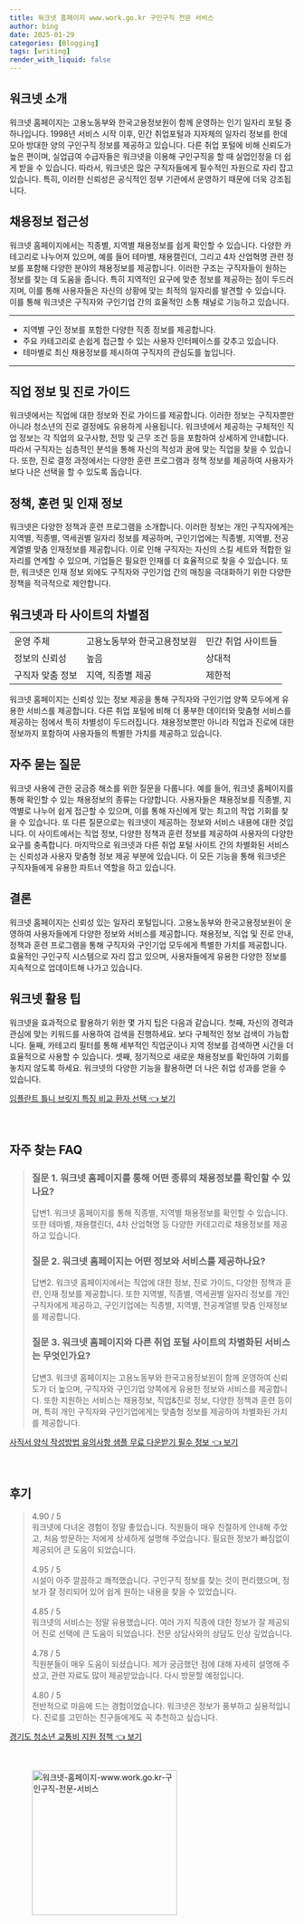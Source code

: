 ```yaml
---
title: 워크넷 홈페이지 www.work.go.kr 구인구직 전문 서비스
author: bing
date: 2025-01-29
categories: [Blogging]
tags: [writing]
render_with_liquid: false
---
```



<h2 id='워크넷_소개'>워크넷 소개</h2>

<p>워크넷 홈페이지는 고용노동부와 한국고용정보원이 함께 운영하는 인기 일자리 포털 중 하나입니다. 1998년 서비스 시작 이후, 민간 취업포털과 지자체의 일자리 정보를 한데 모아 방대한 양의 구인구직 정보를 제공하고 있습니다. 다른 취업 포털에 비해 신뢰도가 높은 편이며, 실업급여 수급자들은 워크넷을 이용해 구인구직을 할 때 실업인정을 더 쉽게 받을 수 있습니다. 따라서, 워크넷은 많은 구직자들에게 필수적인 자원으로 자리 잡고 있습니다. 특히, 이러한 신뢰성은 공식적인 정부 기관에서 운영하기 때문에 더욱 강조됩니다.</p>

<h2 id='채용정보_접근성'>채용정보 접근성</h2>

<p>워크넷 홈페이지에서는 직종별, 지역별 채용정보를 쉽게 확인할 수 있습니다. 다양한 카테고리로 나누어져 있으며, 예를 들어 테마별, 채용캘린더, 그리고 4차 산업혁명 관련 정보를 포함해 다양한 분야의 채용정보를 제공합니다. 이러한 구조는 구직자들이 원하는 정보를 찾는 데 도움을 줍니다. 특히 지역적인 요구에 맞춘 정보를 제공하는 점이 두드러지며, 이를 통해 사용자들은 자신의 상황에 맞는 최적의 일자리를 발견할 수 있습니다. 이를 통해 워크넷은 구직자와 구인기업 간의 효율적인 소통 채널로 기능하고 있습니다.</p>

<hr />

<ul>
    <li>지역별 구인 정보를 포함한 다양한 직종 정보를 제공합니다.</li>
    <li>주요 카테고리로 손쉽게 접근할 수 있는 사용자 인터페이스를 갖추고 있습니다.</li>
    <li>테마별로 최신 채용정보를 제시하여 구직자의 관심도를 높입니다.</li>
</ul>

<hr />

<h2 id='직업_정보_및_진로_가이드'>직업 정보 및 진로 가이드</h2>

<p>워크넷에서는 직업에 대한 정보와 진로 가이드를 제공합니다. 이러한 정보는 구직자뿐만 아니라 청소년의 진로 결정에도 유용하게 사용됩니다. 워크넷에서 제공하는 구체적인 직업 정보는 각 직업의 요구사항, 전망 및 근무 조건 등을 포함하여 상세하게 안내합니다. 따라서 구직자는 심층적인 분석을 통해 자신의 적성과 꿈에 맞는 직업을 찾을 수 있습니다. 또한, 진로 결정 과정에서는 다양한 훈련 프로그램과 정책 정보를 제공하여 사용자가 보다 나은 선택을 할 수 있도록 돕습니다.</p>

<h2 id='정책_훈련_및_인재_정보'>정책, 훈련 및 인재 정보</h2>

<p>워크넷은 다양한 정책과 훈련 프로그램을 소개합니다. 이러한 정보는 개인 구직자에게는 지역별, 직종별, 역세권별 일자리 정보를 제공하며, 구인기업에는 직종별, 지역별, 전공계열별 맞춤 인재정보를 제공합니다. 이로 인해 구직자는 자신의 스킬 세트와 적합한 일자리를 연계할 수 있으며, 기업들은 필요한 인재를 더 효율적으로 찾을 수 있습니다. 또한, 워크넷은 인재 정보 외에도 구직자와 구인기업 간의 매칭을 극대화하기 위한 다양한 정책을 적극적으로 제안합니다.</p>

<h2 id='워크넷과_타_사이트의_차별점'>워크넷과 타 사이트의 차별점</h2>

<table>
    <tr>
        <td>운영 주체</td>
        <td>고용노동부와 한국고용정보원</td>
        <td>민간 취업 사이트들</td>
    </tr>
    <tr>
        <td>정보의 신뢰성</td>
        <td>높음</td>
        <td>상대적</td>
    </tr>
    <tr>
        <td>구직자 맞춤 정보</td>
        <td>지역, 직종별 제공</td>
        <td>제한적</td>
    </tr>
</table>

<p>워크넷 홈페이지는 신뢰성 있는 정보 제공을 통해 구직자와 구인기업 양쪽 모두에게 유용한 서비스를 제공합니다. 다른 취업 포털에 비해 더 풍부한 데이터와 맞춤형 서비스를 제공하는 점에서 특히 차별성이 두드러집니다. 채용정보뿐만 아니라 직업과 진로에 대한 정보까지 포함하여 사용자들의 특별한 가치를 제공하고 있습니다.</p>

<h2 id='자주_묻는_질문'>자주 묻는 질문</h2>

<p>워크넷 사용에 관한 궁금증 해소를 위한 질문을 다룹니다. 예를 들어, 워크넷 홈페이지를 통해 확인할 수 있는 채용정보의 종류는 다양합니다. 사용자들은 채용정보를 직종별, 지역별로 나누어 쉽게 접근할 수 있으며, 이를 통해 자신에게 맞는 최고의 작업 기회를 찾을 수 있습니다. 또 다른 질문으로는 워크넷이 제공하는 정보와 서비스 내용에 대한 것입니다. 이 사이트에서는 직업 정보, 다양한 정책과 훈련 정보를 제공하여 사용자의 다양한 요구를 충족합니다. 마지막으로 워크넷과 다른 취업 포털 사이트 간의 차별화된 서비스는 신뢰성과 사용자 맞춤형 정보 제공 부분에 있습니다. 이 모든 기능을 통해 워크넷은 구직자들에게 유용한 파트너 역할을 하고 있습니다.</p>

<h2 id='결론'>결론</h2>

<p>워크넷 홈페이지는 신뢰성 있는 일자리 포털입니다. 고용노동부와 한국고용정보원이 운영하여 사용자들에게 다양한 정보와 서비스를 제공합니다. 채용정보, 직업 및 진로 안내, 정책과 훈련 프로그램을 통해 구직자와 구인기업 모두에게 특별한 가치를 제공합니다. 효율적인 구인구직 시스템으로 자리 잡고 있으며, 사용자들에게 유용한 다양한 정보를 지속적으로 업데이트해 나가고 있습니다.</p>

<h2 id='워크넷_활용_팁'>워크넷 활용 팁</h2>

<p>워크넷을 효과적으로 활용하기 위한 몇 가지 팁은 다음과 같습니다. 첫째, 자신의 경력과 관심에 맞는 키워드를 사용하여 검색을 진행하세요. 보다 구체적인 정보 검색이 가능합니다. 둘째, 카테고리 필터를 통해 세부적인 직업군이나 지역 정보를 검색하면 시간을 더 효율적으로 사용할 수 있습니다. 셋째, 정기적으로 새로운 채용정보를 확인하여 기회를 놓치지 않도록 하세요. 워크넷의 다양한 기능을 활용하면 더 나은 취업 성과를 얻을 수 있습니다.</p>


<p><a class="click-button" title="임플란트 틀니 브릿지 특징 비교 환자 선택" href="https://blackassets.github.io/posts/%EC%9E%84%ED%94%8C%EB%9E%80%ED%8A%B8-%ED%8B%80%EB%8B%88-%EB%B8%8C%EB%A6%BF%EC%A7%80-%ED%8A%B9%EC%A7%95-%EB%B9%84%EA%B5%90-%ED%99%98%EC%9E%90-%EC%84%A0%ED%83%9D/" rel="dofollow">임플란트 틀니 브릿지 특징 비교 환자 선택 👈 보기</a></p><br>
<h2 id='자주_찾는_FAQ'>자주 찾는 FAQ</h2>
<div itemscope="" itemtype="https://schema.org/FAQPage"> 
<blockquote> 
<div itemscope="" itemprop="mainEntity" itemtype="https://schema.org/Question"> 
<h3 itemprop="name">질문 1. 워크넷 홈페이지를 통해 어떤 종류의 채용정보를 확인할 수 있나요?</h3> 
<div itemscope="" itemprop="acceptedAnswer" itemtype="https://schema.org/Answer"> 
<span itemprop="text"> 
<p>답변1. 워크넷 홈페이지를 통해 직종별, 지역별 채용정보를 확인할 수 있습니다. 또한 테마별, 채용캘린더, 4차 산업혁명 등 다양한 카테고리로 채용정보를 제공하고 있습니다.</p> 
</span> 
</div> 
</div> 
<div itemscope="" itemprop="mainEntity" itemtype="https://schema.org/Question"> 
<h3 itemprop="name">질문 2. 워크넷 홈페이지는 어떤 정보와 서비스를 제공하나요?</h3> 
<div itemscope="" itemprop="acceptedAnswer" itemtype="https://schema.org/Answer"> 
<span itemprop="text"> 
<p>답변2. 워크넷 홈페이지에서는 직업에 대한 정보, 진로 가이드, 다양한 정책과 훈련, 인재 정보를 제공합니다. 또한 지역별, 직종별, 역세권별 일자리 정보를 개인 구직자에게 제공하고, 구인기업에는 직종별, 지역별, 전공계열별 맞춤 인재정보를 제공합니다.</p> 
</span> 
</div> 
</div> 
<div itemscope="" itemprop="mainEntity" itemtype="https://schema.org/Question"> 
<h3 itemprop="name">질문 3. 워크넷 홈페이지와 다른 취업 포털 사이트의 차별화된 서비스는 무엇인가요?</h3> 
<div itemscope="" itemprop="acceptedAnswer" itemtype="https://schema.org/Answer"> 
<span itemprop="text"> 
<p>답변3. 워크넷 홈페이지는 고용노동부와 한국고용정보원이 함께 운영하여 신뢰도가 더 높으며, 구직자와 구인기업 양쪽에게 유용한 정보와 서비스를 제공합니다. 또한 지원하는 서비스는 채용정보, 직업&진로 정보, 다양한 정책과 훈련 등이며, 특히 개인 구직자와 구인기업에게는 맞춤형 정보를 제공하여 차별화된 가치를 제공합니다.</p> 
</span> 
</div> 
</div> 
</blockquote> 
</div>
<p><a class="click-button" title="사직서 양식 작성방법 유의사항 샘플 무료 다운받기 필수 정보" href="https://blackassets.github.io/posts/%EC%82%AC%EC%A7%81%EC%84%9C-%EC%96%91%EC%8B%9D-%EC%9E%91%EC%84%B1%EB%B0%A9%EB%B2%95-%EC%9C%A0%EC%9D%98%EC%82%AC%ED%95%AD-%EC%83%98%ED%94%8C-%EB%AC%B4%EB%A3%8C-%EB%8B%A4%EC%9A%B4%EB%B0%9B%EA%B8%B0-%ED%95%84%EC%88%98-%EC%A0%95%EB%B3%B4/" rel="dofollow">사직서 양식 작성방법 유의사항 샘플 무료 다운받기 필수 정보 👈 보기</a></p><br>
<h2 id='후기'>후기</h2>
<div itemscope itemtype="https://schema.org/Product">
  <blockquote>
  <div itemprop="review" itemscope itemtype="https://schema.org/Review">
      <div itemprop="reviewRating" itemscope itemtype="https://schema.org/Rating"> <span itemprop="ratingValue">4.90</span> / <span itemprop="bestRating">5</span> </div>
      <span itemprop="reviewBody">워크넷에 다녀온 경험이 정말 좋았습니다. 직원들이 매우 친절하게 안내해 주었고, 처음 방문하는 저에게 상세하게 설명해 주었습니다. 필요한 정보가 빠짐없이 제공되어 큰 도움이 되었습니다.</span>
  </div>
  <br>
  <div itemprop="review" itemscope itemtype="https://schema.org/Review">
      <div itemprop="reviewRating" itemscope itemtype="https://schema.org/Rating"> <span itemprop="ratingValue">4.95</span> / <span itemprop="bestRating">5</span> </div>
      <span itemprop="reviewBody">시설이 아주 깔끔하고 쾌적했습니다. 구인구직 정보를 찾는 것이 편리했으며, 정보가 잘 정리되어 있어 쉽게 원하는 내용을 찾을 수 있었습니다.</span>
  </div>
  <br>
  <div itemprop="review" itemscope itemtype="https://schema.org/Review">
      <div itemprop="reviewRating" itemscope itemtype="https://schema.org/Rating"> <span itemprop="ratingValue">4.85</span> / <span itemprop="bestRating">5</span> </div>
      <span itemprop="reviewBody">워크넷의 서비스는 정말 유용했습니다. 여러 가지 직종에 대한 정보가 잘 제공되어 진로 선택에 큰 도움이 되었습니다. 전문 상담사와의 상담도 인상 깊었습니다.</span>
  </div>
  <br>
  <div itemprop="review" itemscope itemtype="https://schema.org/Review">
      <div itemprop="reviewRating" itemscope itemtype="https://schema.org/Rating"> <span itemprop="ratingValue">4.78</span> / <span itemprop="bestRating">5</span> </div>
      <span itemprop="reviewBody">직원분들이 매우 도움이 되셨습니다. 제가 궁금했던 점에 대해 자세히 설명해 주셨고, 관련 자료도 많이 제공받았습니다. 다시 방문할 예정입니다.</span>
  </div>
  <br>
  <div itemprop="review" itemscope itemtype="https://schema.org/Review">
      <div itemprop="reviewRating" itemscope itemtype="https://schema.org/Rating"> <span itemprop="ratingValue">4.80</span> / <span itemprop="bestRating">5</span> </div>
      <span itemprop="reviewBody">전반적으로 마음에 드는 경험이었습니다. 워크넷은 정보가 풍부하고 실용적입니다. 진로를 고민하는 친구들에게도 꼭 추천하고 싶습니다.</span>
  </div>
  </blockquote>
</div>
<p><a class="click-button" title="경기도 청소년 교통비 지원 정책" href="https://blackassets.github.io/posts/%EA%B2%BD%EA%B8%B0%EB%8F%84-%EC%B2%AD%EC%86%8C%EB%85%84-%EA%B5%90%ED%86%B5%EB%B9%84-%EC%A7%80%EC%9B%90-%EC%A0%95%EC%B1%85/" rel="dofollow">경기도 청소년 교통비 지원 정책 👈 보기</a></p><br>
<figure class="image"><img src="https://blackassets.github.io/assets/img/thumbnail/워크넷-홈페이지-www.work.go.kr-구인구직-전문-서비스.webp" alt="워크넷-홈페이지-www.work.go.kr-구인구직-전문-서비스" width="256" height="256"></figure>